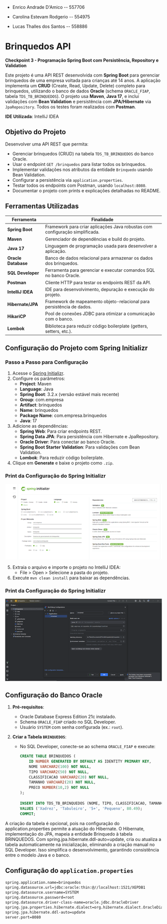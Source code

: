 
- Enrico Andrade D'Amico -- 557706

- Carolina Estevam Rodgerio -- 554975

- Lucas Thalles dos Santos -- 558886


# Brinquedos API

**Checkpoint 3 - Programação Spring Boot com Persistência, Repository e Validation**

Este projeto é uma API REST desenvolvida com **Spring Boot** para gerenciar brinquedos de uma empresa voltada para crianças até 14 anos. A aplicação implementa um **CRUD** (Create, Read, Update, Delete) completo para brinquedos, utilizando o banco de dados **Oracle** (schema `ORACLE_FIAP`, tabela `TDS_TB_BRINQUEDOS`). O projeto usa **Maven**, **Java 17**, e inclui validações com **Bean Validation** e persistência com **JPA/Hibernate** via `JpaRepository`. Todos os testes foram realizados com **Postman**.


**IDE Utilizada**: IntelliJ IDEA

## Objetivo do Projeto

Desenvolver uma API REST que permita:
- Gerenciar brinquedos (CRUD) na tabela `TDS_TB_BRINQUEDOS` do banco Oracle.
- Usar o endpoint `GET /brinquedos` para listar todos os brinquedos.
- Implementar validações nos atributos da entidade `Brinquedo` usando Bean Validation.
- Configurar a persistência via `application.properties`.
- Testar todos os endpoints com Postman, usando `localhost:8080`.
- Documentar o projeto com prints e explicações detalhadas no README.

## Ferramentas Utilizadas

| **Ferramenta**         | **Finalidade**                                                                 |
|------------------------|-------------------------------------------------------------------------------|
| **Spring Boot**        | Framework para criar aplicações Java robustas com configuração simplificada.   |
| **Maven**              | Gerenciador de dependências e build do projeto.                               |
| **Java 17**            | Linguagem de programação usada para desenvolver a aplicação.                   |
| **Oracle Database**    | Banco de dados relacional para armazenar os dados dos brinquedos.              |
| **SQL Developer**      | Ferramenta para gerenciar e executar comandos SQL no banco Oracle.             |
| **Postman**            | Cliente HTTP para testar os endpoints REST da API.                             |
| **IntelliJ IDEA**      | IDE para desenvolvimento, depuração e execução do projeto.                     |
| **Hibernate/JPA**      | Framework de mapeamento objeto-relacional para persistência de dados.          |
| **HikariCP**           | Pool de conexões JDBC para otimizar a comunicação com o banco.                 |
| **Lombok**             | Biblioteca para reduzir código boilerplate (getters, setters, etc.).          |

## Configuração do Projeto com Spring Initializr

### Passo a Passo para Configuração
1. Acesse o [Spring Initializr](https://start.spring.io/).
2. Configure os parâmetros:
   - **Project**: Maven
   - **Language**: Java
   - **Spring Boot**: 3.2.x (versão estável mais recente)
   - **Group**: com.empresa
   - **Artifact**: brinquedos
   - **Name**: brinquedos
   - **Package Name**: com.empresa.brinquedos
   - **Java**: 17
3. Adicione as dependências:
   - **Spring Web**: Para criar endpoints REST.
   - **Spring Data JPA**: Para persistência com Hibernate e JpaRepository.
   - **Oracle Driver**: Para conectar ao banco Oracle.
   - **Spring Boot Starter Validation**: Para validações com Bean Validation.
   - **Lombok**: Para reduzir código boilerplate.
4. Clique em **Generate** e baixe o projeto como `.zip`.
 ### Print da Configuração do Spring Initializr
![Spring Initializr Configuração](https://github.com/Enrico-AD/brinquedos/blob/main/src/main/resources/initializr.png)

5. Extraia o arquivo e importe o projeto no IntelliJ IDEA:
   - File > Open > Selecione a pasta do projeto.
6. Execute `mvn clean install` para baixar as dependências.

### Print da Configuração do Spring Initializr
![Spring Initializr Configuração](https://github.com/Enrico-AD/brinquedos/blob/main/src/main/resources/unnamed.png)

## Configuração do Banco Oracle

1. **Pré-requisitos**:
   - Oracle Database Express Edition 21c instalado.
   - Schema `ORACLE_FIAP` criado no SQL Developer.
   - Usuário `SYSTEM` com senha configurada (ex.: `root`).

2. **Criar a Tabela `BRINQUEDOS`**:
   - No SQL Developer, conecte-se ao schema `ORACLE_FIAP` e execute:
     ```sql
     CREATE TABLE BRINQUEDOS (
         ID NUMBER GENERATED BY DEFAULT AS IDENTITY PRIMARY KEY,
         NOME VARCHAR2(100) NOT NULL,
         TIPO VARCHAR2(50) NOT NULL,
         CLASSIFICACAO VARCHAR2(20) NOT NULL,
         TAMANHO VARCHAR2(20) NOT NULL,
         PRECO NUMBER(10,2) NOT NULL
     );

     INSERT INTO TDS_TB_BRINQUEDOS (NOME, TIPO, CLASSIFICACAO, TAMANHO, PRECO)
     VALUES ('Xadrez', 'Tabuleiro', '5+', 'Pequeno', 80.49);
     COMMIT;
  A criação da tabela é opcional, pois na configuração do application.properties permite
  a atuação do Hibernate.
O Hibernate, implementação do JPA, mapeia a entidade Brinquedo à tabela BRINQUEDOS. Com spring.jpa.hibernate.ddl-auto=update, cria ou atualiza a tabela automaticamente na inicialização, eliminando a criação manual no SQL Developer. Isso simplifica o desenvolvimento, garantindo consistência entre o modelo Java e o banco.
## Configuração do `application.properties`

```properties
spring.application.name=brinquedos
spring.datasource.url=jdbc:oracle:thin:@//localhost:1521/XEPDB1
spring.datasource.username=SYSTEM
spring.datasource.password=root
spring.datasource.driver-class-name=oracle.jdbc.OracleDriver
spring.jpa.properties.hibernate.dialect=org.hibernate.dialect.OracleDialect
spring.jpa.hibernate.ddl-auto=update
server.port=8080
